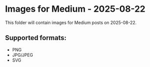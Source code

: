 # Images for Medium - 2025-08-22

This folder will contain images for Medium posts on 2025-08-22.

## Supported formats:
- PNG
- JPG/JPEG
- SVG
